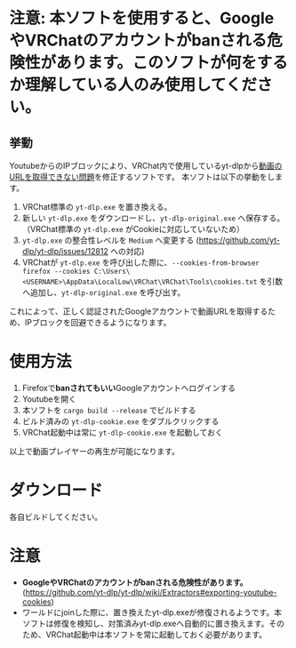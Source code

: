 # **注意: 本ソフトを使用すると、GoogleやVRChatのアカウントがbanされる危険性があります。このソフトが何をするか理解している人のみ使用してください。**

## 挙動
YoutubeからのIPブロックにより、VRChat内で使用しているyt-dlpから[動画のURLを取得できない問題](https://github.com/yt-dlp/yt-dlp/issues/12475)を修正するソフトです。
本ソフトは以下の挙動をします。
1. VRChat標準の `yt-dlp.exe` を置き換える。
2. 新しい `yt-dlp.exe` をダウンロードし、`yt-dlp-original.exe` へ保存する。（VRChat標準の `yt-dlp.exe` がCookieに対応していないため）
3. `yt-dlp.exe` の整合性レベルを `Medium` へ変更する (https://github.com/yt-dlp/yt-dlp/issues/12812 への対応)
4. VRChatが `yt-dlp.exe` を呼び出した際に、`--cookies-from-browser firefox --cookies C:\Users\<USERNAME>\AppData\LocalLow\VRChat\VRChat\Tools\cookies.txt` を引数へ追加し、`yt-dlp-original.exe` を呼び出す。

これによって、正しく認証されたGoogleアカウントで動画URLを取得するため、IPブロックを回避できるようになります。

# 使用方法
1. Firefoxで**banされてもいい**Googleアカウントへログインする
2. Youtubeを開く
3. 本ソフトを `cargo build --release` でビルドする
4. ビルド済みの `yt-dlp-cookie.exe` をダブルクリックする
5. VRChat起動中は常に `yt-dlp-cookie.exe` を起動しておく

以上で動画プレイヤーの再生が可能になります。

# ダウンロード
各自ビルドしてください。

# 注意
- **GoogleやVRChatのアカウントがbanされる危険性があります。** (https://github.com/yt-dlp/yt-dlp/wiki/Extractors#exporting-youtube-cookies)
- ワールドにjoinした際に、置き換えたyt-dlp.exeが修復されるようです。本ソフトは修復を検知し、対策済みyt-dlp.exeへ自動的に置き換えます。そのため、VRChat起動中は本ソフトを常に起動しておく必要があります。
